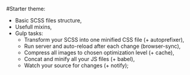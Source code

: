 #Starter theme: 
- Basic SCSS files structure,
- Usefull mixins, 
- Gulp tasks:
    - Transform your SCSS into one minified CSS file (+ autoprefixer),
    - Run server and auto-reload after each change (browser-sync),
    - Compress all images to chosen optimization level (+ cache),
    - Concat and minify all your JS files (+ babel),
    - Watch your source for changes (+ notify);